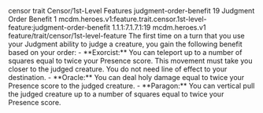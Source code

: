 <ability>
  <metadata>
    <class>censor</class>
    <feature_type>trait</feature_type>
    <file_dpath>Censor/1st-Level Features</file_dpath>
    <item_id>judgment-order-benefit</item_id>
    <item_index>19</item_index>
    <item_name>Judgment Order Benefit</item_name>
    <level>1</level>
    <scc>mcdm.heroes.v1:feature.trait.censor.1st-level-feature:judgment-order-benefit</scc>
    <scdc>1.1.1:7.1.7.1:19</scdc>
    <source>mcdm.heroes.v1</source>
    <type>feature/trait/censor/1st-level-feature</type>
  </metadata>
  <effects>
    <effect type="mundane">The first time on a turn that you use your Judgment ability to judge a creature, you gain the following benefit based on your order:
- **Exorcist:** You can teleport up to a number of squares equal to twice your Presence score. This movement must take you closer to the judged creature. You do not need line of effect to your destination.
- **Oracle:** You can deal holy damage equal to twice your Presence score to the judged creature.
- **Paragon:** You can vertical pull the judged creature up to a number of squares equal to twice your Presence score.</effect>
  </effects>
</ability>
